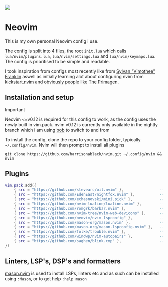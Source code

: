 ![](https://skillicons.dev/icons?i=neovim,lua,github,apple)

# Neovim
This is my own personal Neovim config i use.

The config is split into 4 files, the root `init.lua` which calls `lua/nvim/plugins.lua`, `lua/nvim/settings.lua` and `lua/nvim/keymaps.lua`. The config is prioritised to be simple and readable.

I took inspiration from configs most recently like from [Sylvan "Vimothee" Franklin](https://www.youtube.com/watch?v=xGkL2N8w0H4) aswell as initially learning alot about configuring nvim from [kickstart.nvim](https://github.com/nvim-lua/kickstart.nvim) and obviously people like [The Primagen](https://www.youtube.com/watch?v=X6AR2RMB5tE).

## Installation and setup
> [!IMPORTANT]
> Neovim <=v0.12 is required for this config to work, as the config uses the newly built in vim.pack. nvim v0.12 is currently only available in the nightly branch which i am using [bob](https://github.com/MordechaiHadad/bob) to switch to and from

To install the config, clone the repo to your config folder, typically `~/.config/nvim`. Nvim will then prompt to install all plugins
```
git clone https://github.com/harrisonablack/nvim.git ~/.config/nvim && nvim
```

## Plugins 
```lua
vim.pack.add({
	{ src = "https://github.com/stevearc/oil.nvim" },                -- File explorer with vim motions
	{ src = "https://github.com/EdenEast/nightfox.nvim" },           -- Colortheme
	{ src = "https://github.com/echasnovski/mini.pick" },            -- Telescope like fuzzy finding
	{ src = "https://github.com/nvim-lualine/lualine.nvim" },        -- Statusline
	{ src = "https://github.com/romgrk/barbar.nvim" },               -- Buffer top bar
	{ src = "https://github.com/nvim-tree/nvim-web-devicons" },      -- Icons used in barbar and oil
	{ src = "https://github.com/neovim/nvim-lspconfig" },            -- Default lspconfig
	{ src = "https://github.com/mason-org/mason.nvim" },             -- Package manager for lsps
	{ src = "https://github.com/mason-org/mason-lspconfig.nvim" },   -- Integration of mason and lspconfig
	{ src = "https://github.com/folke/trouble.nvim" },               -- Used for displaying diagnostic warning/errors
	{ src = "https://github.com/windwp/nvim-autopairs" },            -- Auto closes quotes / brackets 
	{ src = "https://github.com/saghen/blink.cmp" },                 -- LSP completions
})
```

## Linters, LSP's, DSP's and formatters
[mason.nvim](https://github.com/williamboman/mason.nvim) is used to install LSPs, linters etc and as such can be installed using `:Mason`, or to get help `:help mason`
